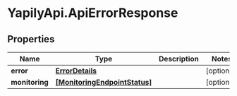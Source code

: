 # YapilyApi.ApiErrorResponse

## Properties

Name | Type | Description | Notes
------------ | ------------- | ------------- | -------------
**error** | [**ErrorDetails**](ErrorDetails.md) |  | [optional] 
**monitoring** | [**[MonitoringEndpointStatus]**](MonitoringEndpointStatus.md) |  | [optional] 


